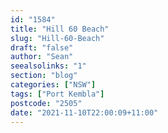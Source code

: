 ```yaml
---
id: "1584"
title: "Hill 60 Beach"
slug: "Hill-60-Beach"
draft: "false"
author: "Sean"
seealsolinks: "1"
section: "blog"
categories: ["NSW"]
tags: ["Port Kembla"]
postcode: "2505"
date: "2021-11-10T22:00:09+11:00"
---
```

